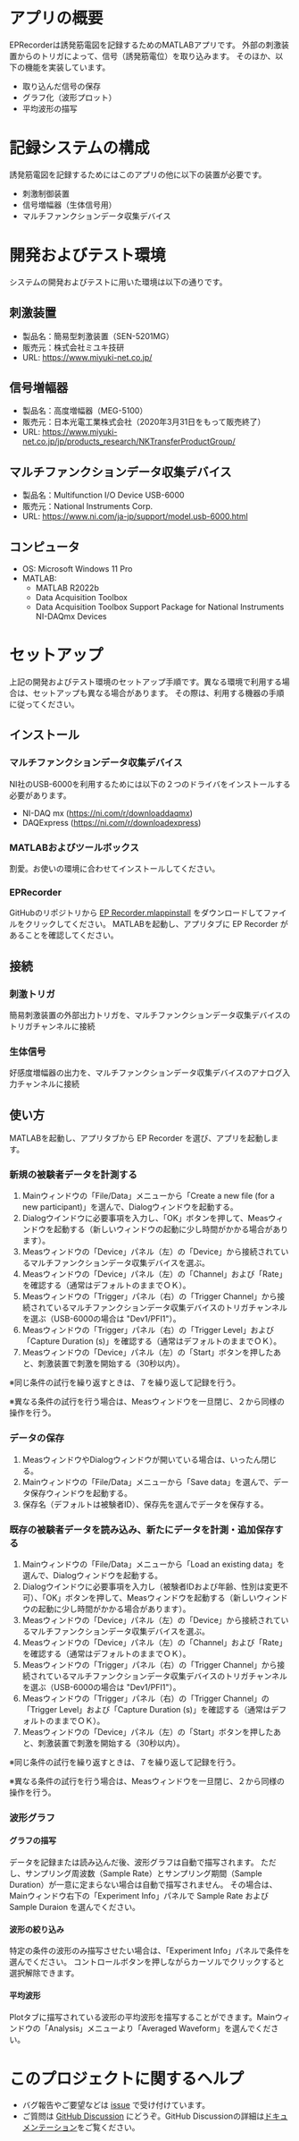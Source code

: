 # アプリの概要

EPRecorderは誘発筋電図を記録するためのMATLABアプリです。
外部の刺激装置からのトリガによって、信号（誘発筋電位）を取り込みます。
そのほか、以下の機能を実装しています。

- 取り込んだ信号の保存
- グラフ化（波形プロット）
- 平均波形の描写

# 記録システムの構成

誘発筋電図を記録するためにはこのアプリの他に以下の装置が必要です。

- 刺激制御装置
- 信号増幅器（生体信号用）
- マルチファンクションデータ収集デバイス

# 開発およびテスト環境

システムの開発およびテストに用いた環境は以下の通りです。

## 刺激装置

- 製品名：簡易型刺激装置（SEN-5201MG）
- 販売元：株式会社ミユキ技研
- URL: https://www.miyuki-net.co.jp/

## 信号増幅器

- 製品名：高度増幅器（MEG-5100）
- 販売元：日本光電工業株式会社（2020年3月31日をもって販売終了）
- URL: https://www.miyuki-net.co.jp/jp/products_research/NKTransferProductGroup/

## マルチファンクションデータ収集デバイス

- 製品名：Multifunction I/O Device USB-6000
- 販売元：National Instruments Corp.
- URL: https://www.ni.com/ja-jp/support/model.usb-6000.html

## コンピュータ

- OS: Microsoft Windows 11 Pro
- MATLAB:
  - MATLAB R2022b
  - Data Acquisition Toolbox
  - Data Acquisition Toolbox Support Package for National Instruments NI-DAQmx Devices
 
# セットアップ

上記の開発およびテスト環境のセットアップ手順です。異なる環境で利用する場合は、セットアップも異なる場合があります。
その際は、利用する機器の手順に従ってください。

## インストール

### マルチファンクションデータ収集デバイス

NI社のUSB-6000を利用するためには以下の２つのドライバをインストールする必要があります。

- NI-DAQ mx (https://ni.com/r/downloaddaqmx)
- DAQExpress (https://ni.com/r/downloadexpress)

### MATLABおよびツールボックス

割愛。お使いの環境に合わせてインストールしてください。

### EPRecorder

GitHubのリポジトリから [EP Recorder.mlappinstall](https://github.com/mokamotosan/EPRecorder/blob/master/build/EP%20Recorder.mlappinstall) をダウンロードしてファイルをクリックしてください。
MATLABを起動し、アプリタブに EP Recorder があることを確認してください。

## 接続

### 刺激トリガ
簡易刺激装置の外部出力トリガを、マルチファンクションデータ収集デバイスのトリガチャンネルに接続

### 生体信号
好感度増幅器の出力を、マルチファンクションデータ収集デバイスのアナログ入力チャンネルに接続

## 使い方

MATLABを起動し、アプリタブから EP Recorder を選び、アプリを起動します。

### 新規の被験者データを計測する

1. Mainウィンドウの「File/Data」メニューから「Create a new file (for a new participant)」を選んで、Dialogウィンドウを起動する。
2. Dialogウインドウに必要事項を入力し、「OK」ボタンを押して、Measウィンドウを起動する（新しいウィンドウの起動に少し時間がかかる場合があります）。
3. Measウィンドウの「Device」パネル（左）の「Device」から接続されているマルチファンクションデータ収集デバイスを選ぶ。
4. Measウィンドウの「Device」パネル（左）の「Channel」および「Rate」を確認する（通常はデフォルトのままでＯＫ）。
5. Measウィンドウの「Trigger」パネル（右）の「Trigger Channel」から接続されているマルチファンクションデータ収集デバイスのトリガチャンネルを選ぶ（USB-6000の場合は "Dev1/PFI1"）。
6. Measウィンドウの「Trigger」パネル（右）の「Trigger Level」および「Capture Duration (s)」を確認する（通常はデフォルトのままでＯＫ）。
7. Measウィンドウの「Device」パネル（左）の「Start」ボタンを押したあと、刺激装置で刺激を開始する（30秒以内）。

※同じ条件の試行を繰り返すときは、７を繰り返して記録を行う。

※異なる条件の試行を行う場合は、Measウィンドウを一旦閉じ、２から同様の操作を行う。

### データの保存

1. MeasウィンドウやDialogウィンドウが開いている場合は、いったん閉じる。
2. Mainウィンドウの「File/Data」メニューから「Save data」を選んで、データ保存ウィンドウを起動する。
3. 保存名（デフォルトは被験者ID）、保存先を選んでデータを保存する。

### 既存の被験者データを読み込み、新たにデータを計測・追加保存する

1. Mainウィンドウの「File/Data」メニューから「Load an existing data」を選んで、Dialogウィンドウを起動する。
2. Dialogウインドウに必要事項を入力し（被験者IDおよび年齢、性別は変更不可）、「OK」ボタンを押して、Measウィンドウを起動する（新しいウィンドウの起動に少し時間がかかる場合があります）。
3. Measウィンドウの「Device」パネル（左）の「Device」から接続されているマルチファンクションデータ収集デバイスを選ぶ。
4. Measウィンドウの「Device」パネル（左）の「Channel」および「Rate」を確認する（通常はデフォルトのままでＯＫ）。
5. Measウィンドウの「Trigger」パネル（右）の「Trigger Channel」から接続されているマルチファンクションデータ収集デバイスのトリガチャンネルを選ぶ（USB-6000の場合は "Dev1/PFI1"）。
6. Measウィンドウの「Trigger」パネル（右）の「Trigger Channel」の「Trigger Level」および「Capture Duration (s)」を確認する（通常はデフォルトのままでＯＫ）。
7. Measウィンドウの「Device」パネル（左）の「Start」ボタンを押したあと、刺激装置で刺激を開始する（30秒以内）。

※同じ条件の試行を繰り返すときは、７を繰り返して記録を行う。

※異なる条件の試行を行う場合は、Measウィンドウを一旦閉じ、２から同様の操作を行う。

### 波形グラフ

#### グラフの描写

データを記録または読み込んだ後、波形グラフは自動で描写されます。
ただし、サンプリング周波数（Sample Rate）とサンプリング期間（Sample Duration）が一意に定まらない場合は自動で描写されません。
その場合は、Mainウィンドウ右下の「Experiment Info」パネルで Sample Rate および Sample Duraion を選んでください。

#### 波形の絞り込み

特定の条件の波形のみ描写させたい場合は、「Experiment Info」パネルで条件を選んでください。
コントロールボタンを押しながらカーソルでクリックすると選択解除できます。

#### 平均波形

Plotタブに描写されている波形の平均波形を描写することができます。Mainウィンドウの「Analysis」メニューより「Averaged Waveform」を選んでください。

# このプロジェクトに関するヘルプ

- バグ報告やご要望などは [issue](https://github.com/mokamotosan/EPRecorder/issues) で受け付けています。
- ご質問は [GitHub Discussion](https://github.com/mokamotosan/EPRecorder/discussions) にどうぞ。GitHub Discussionの詳細は[ドキュメンテーション](https://docs.github.com/ja/discussions/collaborating-with-your-community-using-discussions/participating-in-a-discussion)をご覧ください。
